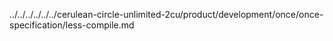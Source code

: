 ../../../../../../cerulean-circle-unlimited-2cu/product/development/once/once-specification/less-compile.md